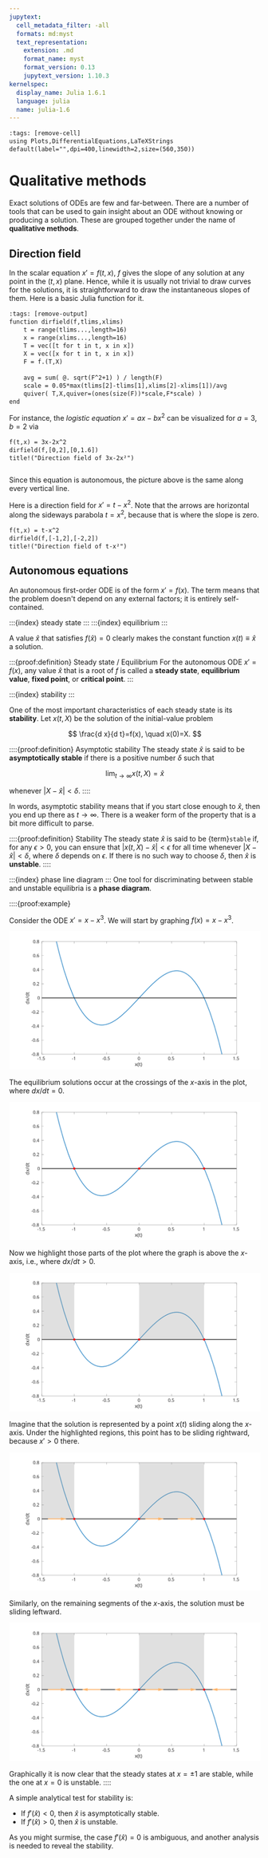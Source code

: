 ```yaml
---
jupytext:
  cell_metadata_filter: -all
  formats: md:myst
  text_representation:
    extension: .md
    format_name: myst
    format_version: 0.13
    jupytext_version: 1.10.3
kernelspec:
  display_name: Julia 1.6.1
  language: julia
  name: julia-1.6
---
```


```{code-cell}
:tags: [remove-cell]
using Plots,DifferentialEquations,LaTeXStrings
default(label="",dpi=400,linewidth=2,size=(560,350))
```

# Qualitative methods

Exact solutions of ODEs are few and far-between. There are a number of tools that can be used to gain insight about an ODE without knowing or producing a solution. These are grouped together under the name of **qualitative methods**.

## Direction field

In the scalar equation $x'=f(t,x)$, $f$ gives the slope of any solution at any point in the $(t,x)$ plane. Hence, while it is usually not trivial to draw curves for the solutions, it is straightforward to draw the instantaneous slopes of them. Here is a basic Julia function for it.

```{code-cell}
:tags: [remove-output]
function dirfield(f,tlims,xlims)
    t = range(tlims...,length=16)
    x = range(xlims...,length=16)
    T = vec([t for t in t, x in x])
    X = vec([x for t in t, x in x])
    F = f.(T,X)

    avg = sum( @. sqrt(F^2+1) ) / length(F)
    scale = 0.05*max(tlims[2]-tlims[1],xlims[2]-xlims[1])/avg
    quiver( T,X,quiver=(ones(size(F))*scale,F*scale) )
end 
```

For instance, the *logistic equation* $x'=ax-bx^2$ can be visualized for $a=3$, $b=2$ via

```{code-cell}
f(t,x) = 3x-2x^2
dirfield(f,[0,2],[0,1.6])
title!("Direction field of 3x-2x²")
```

```{index} autonomous equation
```

Since this equation is autonomous, the picture above is the same along every vertical line. 

Here is a direction field for $x'=t-x^2$. Note that the arrows are horizontal along the sideways parabola $t=x^2$, because that is where the slope is zero. 

```{code-cell}
f(t,x) = t-x^2
dirfield(f,[-1,2],[-2,2])
title!("Direction field of t-x²")
```

## Autonomous equations

An autonomous first-order ODE is of the form $x'=f(x)$. The term means that the problem doesn't depend on any external factors; it is entirely self-contained.

:::{index} steady state
:::
:::{index} equilibrium
:::

A value $\hat{x}$ that satisfies $f(\hat{x})=0$ clearly makes the constant function $x(t)\equiv \hat{x}$ a solution. 

:::{proof:definition} Steady state / Equilibrium
For the autonomous ODE $x'=f(x)$, any value $\hat{x}$ that is a root of $f$ is called a **steady state**,  **equilibrium value**, **fixed point**, or **critical point**. 
:::

:::{index} stability
:::

One of the most important characteristics of each steady state is its **stability**. Let $x(t,X)$ be the solution of the initial-value problem

$$
\frac{d x}{d t}=f(x), \quad x(0)=X.
$$

::::{proof:definition} Asymptotic stability
The steady state $\hat{x}$ is said to be **asymptotically stable** if there is a positive number $\delta$ such that 

$$
\lim_{t\to\infty} x(t,X) = \hat{x}
$$

whenever $|X-\hat{x}|< \delta$. 
::::

In words, asymptotic stability means that if you start close enough to $\hat{x}$, then you end up there as $t \to \infty$. There is a weaker form of the property that is a bit more difficult to parse.

::::{proof:definition} Stability
The steady state $\hat{x}$ is said to be {term}`stable` if, for any $\epsilon>0$, you can ensure that $|x(t,X)-\hat{x}|<\epsilon$ for all time whenever $|X-\hat{x}|<\delta$, where $\delta$ depends on $\epsilon$. If there is no such way to choose $\delta$, then $\hat{x}$ is **unstable**.
::::

:::{index} phase line diagram
:::
One tool for discriminating between stable and unstable equilibria is a **phase diagram**. 

::::{proof:example} 

Consider the ODE $x'=x-x^3$. We will start by graphing $f(x)=x-x^3$.

![PL diagram 1](pldiag1.svg)

The equilibrium solutions occur at the crossings of the $x$-axis in the plot, where $dx/dt=0$. 

![PL diagram 2](pldiag2.svg)

Now we highlight those parts of the plot where the graph is above the $x$-axis, i.e., where $dx/dt > 0$. 

![PL diagram 3](pldiag3.svg)

Imagine that the solution is represented by a point $x(t)$ sliding along the $x$-axis. Under the highlighted regions, this point has to be sliding rightward, because $x'>0$ there.

![PL diagram 4](pldiag4.svg)

Similarly, on the remaining segments of the $x$-axis, the solution must be sliding leftward. 

![PL diagram 5](pldiag5.svg)

Graphically it is now clear that the steady states at $x=\pm 1$ are stable, while the one at $x=0$ is unstable.
::::

A simple analytical test for stability is:

- If $f'(\hat{x})<0$, then $\hat{x}$ is asymptotically stable.
- If $f'(\hat{x})>0$, then $\hat{x}$ is unstable.

As you might surmise, the case $f'(\hat{x})=0$ is ambiguous, and another analysis is needed to reveal the stability.
